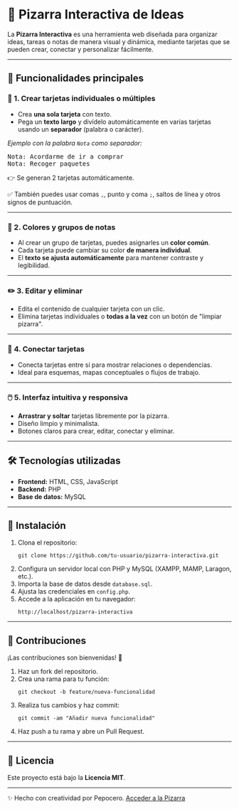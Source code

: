 <h1>📝 Pizarra Interactiva de Ideas</h1>

<p>
La <strong>Pizarra Interactiva</strong> es una herramienta web diseñada para organizar ideas, tareas o notas de manera visual y dinámica, mediante tarjetas que se pueden crear, conectar y personalizar fácilmente.
</p>

<hr>

<h2>🌟 Funcionalidades principales</h2>

<h3>🔹 1. Crear tarjetas individuales o múltiples</h3>
<ul>
  <li>Crea <strong>una sola tarjeta</strong> con texto.</li>
  <li>Pega un <strong>texto largo</strong> y divídelo automáticamente en varias tarjetas usando un <strong>separador</strong> (palabra o carácter).</li>
</ul>

<p><em>Ejemplo con la palabra <code>Nota</code> como separador:</em></p>
<pre>
Nota: Acordarme de ir a comprar
Nota: Recoger paquetes
</pre>
<p>👉 Se generan 2 tarjetas automáticamente.</p>

<p>✅ También puedes usar comas <code>,</code>, punto y coma <code>;</code>, saltos de línea y otros signos de puntuación.</p>

<hr>

<h3>🎨 2. Colores y grupos de notas</h3>
<ul>
  <li>Al crear un grupo de tarjetas, puedes asignarles un <strong>color común</strong>.</li>
  <li>Cada tarjeta puede cambiar su color <strong>de manera individual</strong>.</li>
  <li>El <strong>texto se ajusta automáticamente</strong> para mantener contraste y legibilidad.</li>
</ul>

<hr>

<h3>✏️ 3. Editar y eliminar</h3>
<ul>
  <li>Edita el contenido de cualquier tarjeta con un clic.</li>
  <li>Elimina tarjetas individuales o <strong>todas a la vez</strong> con un botón de "limpiar pizarra".</li>
</ul>

<hr>

<h3>🔗 4. Conectar tarjetas</h3>
<ul>
  <li>Conecta tarjetas entre sí para mostrar relaciones o dependencias.</li>
  <li>Ideal para esquemas, mapas conceptuales o flujos de trabajo.</li>
</ul>

<hr>

<h3>🖱️ 5. Interfaz intuitiva y responsiva</h3>
<ul>
  <li><strong>Arrastrar y soltar</strong> tarjetas libremente por la pizarra.</li>
  <li>Diseño limpio y minimalista.</li>
  <li>Botones claros para crear, editar, conectar y eliminar.</li>
</ul>

<hr>

<h2>🛠 Tecnologías utilizadas</h2>
<ul>
  <li><strong>Frontend:</strong> HTML, CSS, JavaScript</li>
  <li><strong>Backend:</strong> PHP</li>
  <li><strong>Base de datos:</strong> MySQL</li>
</ul>

<hr>

<h2>🚀 Instalación</h2>
<ol>
  <li>Clona el repositorio:
    <pre><code>git clone https://github.com/tu-usuario/pizarra-interactiva.git</code></pre>
  </li>
  <li>Configura un servidor local con PHP y MySQL (XAMPP, MAMP, Laragon, etc.).</li>
  <li>Importa la base de datos desde <code>database.sql</code>.</li>
  <li>Ajusta las credenciales en <code>config.php</code>.</li>
  <li>Accede a la aplicación en tu navegador:
    <pre><code>http://localhost/pizarra-interactiva</code></pre>
  </li>
</ol>

<hr>

<h2>🤝 Contribuciones</h2>
<p>¡Las contribuciones son bienvenidas! 🎉</p>

<ol>
  <li>Haz un fork del repositorio.</li>
  <li>Crea una rama para tu función:
    <pre><code>git checkout -b feature/nueva-funcionalidad</code></pre>
  </li>
  <li>Realiza tus cambios y haz commit:
    <pre><code>git commit -am "Añadir nueva funcionalidad"</code></pre>
  </li>
  <li>Haz push a tu rama y abre un Pull Request.</li>
</ol>

<hr>

<h2>📄 Licencia</h2>
<p>Este proyecto está bajo la <strong>Licencia MIT</strong>.</p>

<hr>

<p>✨ Hecho con creatividad por Pepocero.  <a href="https://candeivid.com/pizarra/index.php">Acceder a la Pizarra</a></p>
